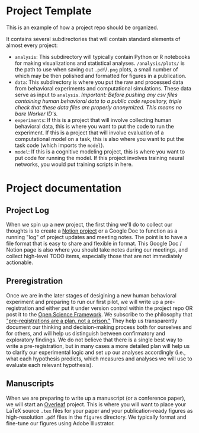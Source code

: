 # Project Template

This is an example of how a project repo should be organized.

It contains several subdirectories that will contain standard elements of almost every project:

- `analysis`: This subdirectory will typically contain Python or R notebooks for making visualizations and statistical analyses. `/analysis/plots/` is the path to use when saving out `.pdf`/`.png` plots, a small number of which may be then polished and formatted for figures in a publication.
- `data`:  This subdirectory is where you put the raw and processed data from behavioral experiments and computational simulations. These data serve as input to `analysis`. *Important: Before pushing any csv files containing human behavioral data to a public code repository, triple check that these data files are properly anonymized. This means no bare Worker ID's.*
- `experiments`: If this is a project that will involve collecting human behavioral data, this is where you want to put the code to run the experiment. If this is a project that will involve evaluation of a computational model on a task, this is also where you want to put the task code (which imports the `model`).
- `model`: If this is a cognitive modeling project, this is where you want to put code for running the model. If this project involves training neural networks, you would put training scripts in here.

# Project documentation 

## Project Log

When we spin up a new project, the first thing we'll do to collect our thoughts is to create a [Notion project](https://www.notion.so/social-interaction-lab/010f6821fc4e4aa1b7ec07716fd6cdc1?v=028218a3e35a4c079194b04b347a4d09&pvs=4) or a Google Doc to function as a running "log" of project updates and meeting notes. 
The point is to have a file format that is easy to share and flexible in format. 
This Google Doc / Notion page is also where you should take notes during our meetings, and collect high-level TODO items, especially those that are not immediately actionable. 

## Preregistration

Once we are in the later stages of desigining a new human behavioral experiment and preparing to run our first pilot, we will write up a pre-registration and either put it under version control within the project repo OR post it to the [Open Science Framework](https://osf.io/). We subscribe to the philosophy that ["pre-registrations are a plan, not a prison."](https://www.cos.io/blog/preregistration-plan-not-prison) They help us transparently document our thinking and decision-making process both for ourselves and for others, and will help us distinguish between confirmatory and exploratory findings. We do not believe that there is a single best way to write a pre-registration, but in many cases a more detailed plan will help us to clarify our experimental logic and set up our analyses accordingly (i.e., what each hypothesis predicts, which measures and analyses we will use to evaluate each relevant hypothesis). 

## Manuscripts 

When we are preparing to write up a manuscript (or a conference paper), we will start an [Overleaf](https://www.overleaf.com/) project. 
This is where you will want to place your LaTeX source `.tex` files for your paper and your publication-ready figures as high-resolution `.pdf` files in the `figures` directory. 
We typically format and fine-tune our figures using Adobe Illustrator.
